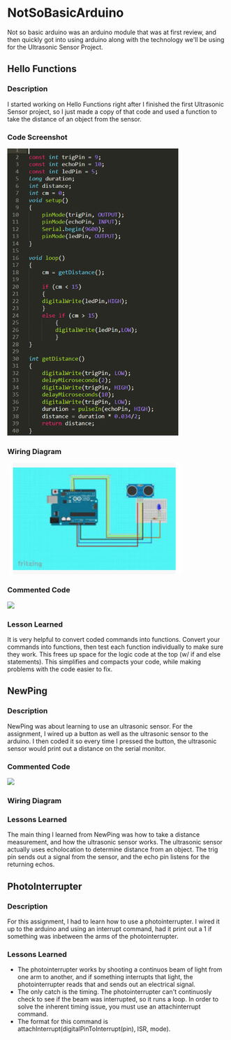 # NotSoBasicArduino

Not so basic arduino was an arduino module that was at first review,
and then quickly got into using arduino along with the technology
we'll be using for the Ultrasonic Sensor Project.
    
## Hello Functions

### Description

I started working on Hello Functions right after I finished the first
Ultrasonic Sensor project, so I just made a copy of that code and used a
function to take the distance of an object from the sensor.

 ### Code Screenshot
 
 <img src="HelloFunctions/Media/HelloFunctionsCodeScreenshot.PNG" width="392px"/>
 
 ### Wiring Diagram
 
 <img src="HelloFunctions/Media/WiringDiagram.PNG" width="400px"/>
 
 ### Commented Code

<img src="HelloFunctions/HelloFunctions.CommentedCode" width="400px"/>

### Lesson Learned

It is very helpful to convert coded commands into functions.
Convert your commands into functions, then test each function individually
to make sure they work. This frees up space for the logic code at the top 
(w/ if and else statements). This simplifies and compacts your code, while
making problems with the code easier to fix.

## NewPing

### Description

NewPing was about learning to use an ultrasonic sensor. For the assignment,
I wired up a button as well as the ultrasonic sensor to the arduino. I then coded it
so every time I pressed the button, the ultrasonic sensor would print out a distance
on the serial monitor.

### Commented Code
<img src="NewPing/CommentedCode" width="400px"/>

### Wiring Diagram

### Lessons Learned

The main thing I learned from NewPing was how to take a distance measurement,
and how the ultrasonic sensor works. The ultrasonic sensor actually uses echolocation
to determine distance from an object. The trig pin sends out a signal from the sensor,
and the echo pin listens for the returning echos.

## PhotoInterrupter

### Description

For this assignment, I had to learn how to use a photointerrupter. I wired it 
up to the arduino and using an interrupt command, had it print out a 1 if something
was inbetween the arms of the photointerrupter.

### Lessons Learned

* The photointerrupter works by shooting a continuos beam of light from one arm to
another, and if something interrupts that light, the photointerrupter reads that and
sends out an electrical signal. 
* The only catch is the timing. The photointerrupter can't continuosly check to see if
the beam was interrupted, so it runs a loop. In order to solve the inherent timing issue,
you must use an attachinterrupt command.
* The format for this command is attachInterrupt(digitalPinToInterrupt(pin), ISR, mode).
